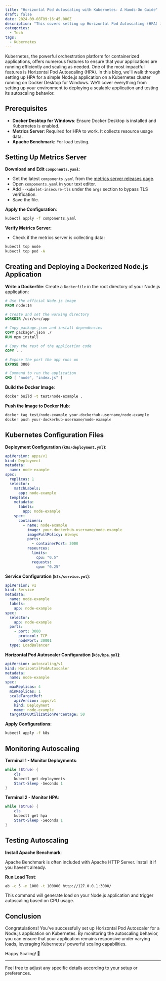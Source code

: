 ```yaml
---
title: "Horizontal Pod Autoscaling with Kubernetes: A Hands-On Guide"
draft: false
date: 2024-09-08T09:16:45.000Z
description: "This covers setting up Horizontal Pod Autoscaling (HPA) in Kubernetes, including configuring the Metrics Server, dockerizing a Node.js app, and deploying it with HPA. Learn to create Kubernetes configurations and monitor autoscaling with Apache Benchmark to ensure efficient scaling of your application."
categories:
  - Tech
tags:
  - Kubernetes
---
```


Kubernetes, the powerful orchestration platform for containerized applications, offers numerous features to ensure that your applications are running efficiently and scaling as needed. One of the most impactful features is Horizontal Pod Autoscaling (HPA). In this blog, we'll walk through setting up HPA for a simple Node.js application on a Kubernetes cluster running on Docker Desktop for Windows. We'll cover everything from setting up your environment to deploying a scalable application and testing its autoscaling behavior.

## Prerequisites

- **Docker Desktop for Windows**: Ensure Docker Desktop is installed and Kubernetes is enabled.
- **Metrics Server**: Required for HPA to work. It collects resource usage data.
- **Apache Benchmark**: For load testing.

## Setting Up Metrics Server

**Download and Edit `components.yaml`**:

   - Get the latest `components.yaml` from the [metrics server releases page](https://github.com/kubernetes-sigs/metrics-server/releases).
   - Open `components.yaml` in your text editor.
   - Add `--kubelet-insecure-tls` under the `args` section to bypass TLS verification.
   - Save the file.

**Apply the Configuration**:

   ```bash
   kubectl apply -f components.yaml
   ```

**Verify Metrics Server**:
   - Check if the metrics server is collecting data:
   ```bash
   kubectl top node
   kubectl top pod -A
   ```

## Creating and Deploying a Dockerized Node.js Application

**Write a Dockerfile**:
   Create a `Dockerfile` in the root directory of your Node.js application:

   ```Dockerfile
   # Use the official Node.js image
   FROM node:14

   # Create and set the working directory
   WORKDIR /usr/src/app

   # Copy package.json and install dependencies
   COPY package*.json ./
   RUN npm install

   # Copy the rest of the application code
   COPY . .

   # Expose the port the app runs on
   EXPOSE 3000

   # Command to run the application
   CMD [ "node", "index.js" ]
   ```

**Build the Docker Image**:

   ```bash
   docker build -t test/node-example .
   ```

**Push the Image to Docker Hub**:
   ```bash
   docker tag test/node-example your-dockerhub-username/node-example
   docker push your-dockerhub-username/node-example
   ```

## Kubernetes Configuration Files

**Deployment Configuration (`k8s/deployment.yml`)**:

   ```yaml
   apiVersion: apps/v1
   kind: Deployment
   metadata:
     name: node-example
   spec:
     replicas: 1
     selector:
       matchLabels:
         app: node-example
     template:
       metadata:
         labels:
           app: node-example
       spec:
         containers:
           - name: node-example
             image: your-dockerhub-username/node-example
             imagePullPolicy: Always
             ports:
               - containerPort: 3000
             resources:
               limits:
                 cpu: "0.5"
               requests:
                 cpu: "0.25"
   ```

**Service Configuration (`k8s/service.yml`)**:

   ```yaml
   apiVersion: v1
   kind: Service
   metadata:
     name: node-example
     labels:
       app: node-example
   spec:
     selector:
       app: node-example
     ports:
       - port: 3000
         protocol: TCP
         nodePort: 30001
     type: LoadBalancer
   ```

**Horizontal Pod Autoscaler Configuration (`k8s/hpa.yml`)**:

   ```yaml
   apiVersion: autoscaling/v1
   kind: HorizontalPodAutoscaler
   metadata:
     name: node-example
   spec:
     maxReplicas: 4
     minReplicas: 1
     scaleTargetRef:
       apiVersion: apps/v1
       kind: Deployment
       name: node-example
     targetCPUUtilizationPercentage: 50
   ```

**Apply Configurations**:
   ```bash
   kubectl apply -f k8s
   ```

## Monitoring Autoscaling

**Terminal 1 - Monitor Deployments**:

   ```powershell
   while ($true) {
       cls
       kubectl get deployments
       Start-Sleep -Seconds 1
   }
   ```

**Terminal 2 - Monitor HPA**:
   ```powershell
   while ($true) {
       cls
       kubectl get hpa
       Start-Sleep -Seconds 1
   }
   ```

## Testing Autoscaling

**Install Apache Benchmark**:

Apache Benchmark is often included with Apache HTTP Server. Install it if you haven’t already.

**Run Load Test**:

   ```bash
   ab -c 5 -n 1000 -t 100000 http://127.0.0.1:3000/
   ```

   This command will generate load on your Node.js application and trigger autoscaling based on CPU usage.

## Conclusion

Congratulations! You've successfully set up Horizontal Pod Autoscaler for a Node.js application on Kubernetes. By monitoring the autoscaling behavior, you can ensure that your application remains responsive under varying loads, leveraging Kubernetes' powerful scaling capabilities.

Happy Scaling! 🚀

---

Feel free to adjust any specific details according to your setup or preferences.

